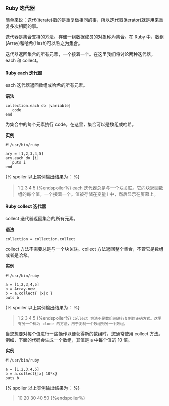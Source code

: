 
### Ruby 迭代器
简单来说：迭代(iterate)指的是重复做相同的事，所以迭代器(iterator)就是用来重复多次相同的事。

迭代器是集合支持的方法。存储一组数据成员的对象称为集合。在 Ruby 中，数组(Array)和哈希(Hash)可以称之为集合。

迭代器返回集合的所有元素，一个接着一个。在这里我们将讨论两种迭代器，each 和 collect。

#### Ruby each 迭代器
each 迭代器返回数组或哈希的所有元素。

__语法__
```
collection.each do |variable|
   code
end
```
为集合中的每个元素执行 code。在这里，集合可以是数组或哈希。

__实例__
```
#!/usr/bin/ruby
 
ary = [1,2,3,4,5]
ary.each do |i|
   puts i
end
```

{% spoiler 以上实例输出结果为： %}
>1
2
3
4
5
{%endspoiler%}
each 迭代器总是与一个块关联。它向块返回数组的每个值，一个接着一个。值被存储在变量 i 中，然后显示在屏幕上。

#### Ruby collect 迭代器
collect 迭代器返回集合的所有元素。

__语法__
```
collection = collection.collect
```

collect 方法不需要总是与一个块关联。collect 方法返回整个集合，不管它是数组或者是哈希。

__实例__
```
#!/usr/bin/ruby
 
a = [1,2,3,4,5]
b = Array.new
b = a.collect{ |x|x }
puts b
```

{% spoiler 以上实例输出结果为： %}
>1
2
3
4
5
{%endspoiler%}
`collect 方法不是数组间进行复制的正确方式。这里有另一个称为 clone 的方法，用于复制一个数组到另一个数组。`

当您想要对每个值进行一些操作以便获得新的数组时，您通常使用 collect 方法。例如，下面的代码会生成一个数组，其值是 a 中每个值的 10 倍。

__实例__
```
#!/usr/bin/ruby
 
a = [1,2,3,4,5]
b = a.collect{|x| 10*x}
puts b
```

{% spoiler 以上实例输出结果为： %}
>10
20
30
40
50
{%endspoiler%}
